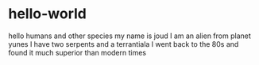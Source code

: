 # hello-world
hello humans and other species
my name is joud I am an alien from planet yunes I have two serpents and a terrantiala
I went back to the 80s and found it much superior than modern times
